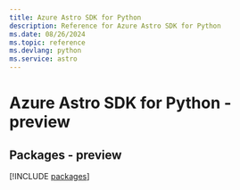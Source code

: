 ```yaml
---
title: Azure Astro SDK for Python
description: Reference for Azure Astro SDK for Python
ms.date: 08/26/2024
ms.topic: reference
ms.devlang: python
ms.service: astro
---
```

# Azure Astro SDK for Python - preview
## Packages - preview
[!INCLUDE [packages](astro-index.md)]
